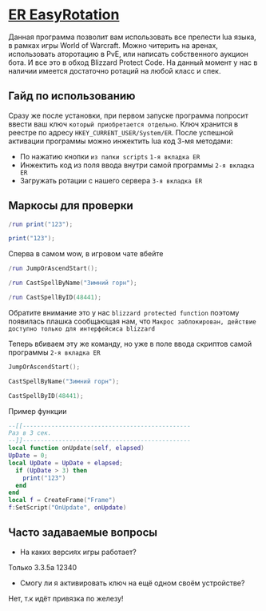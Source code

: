 # [ER EasyRotation](http://easyrotation.pro)
Данная программа позволит вам использовать все прелести lua языка, в рамках игры World of Warcraft. Можно читерить на аренах, использовать аторотацию в PvE, или написать собственного аукцион бота. И все это в обход Blizzard Protect Code.
На данный момент у нас в наличии имеется достаточно ротаций на любой класс и спек.

## Гайд по использованию
Сразу же после установки, при первом запуске программа попросит ввести ваш ключ `который приобретается отдельно`.
Ключ хранится в реестре по адресу `HKEY_CURRENT_USER/System/ER`. После успешной активации программы можно инжектить lua код 3-мя методами:
- По нажатию кнопки `из папки scripts` `1-я вкладка ER`
- Инжектить код из поля ввода внутри самой программы `2-я вкладка ER`
- Загружать ротации с нашего сервера `3-я вкладка ER`

## Маркосы для проверки
```lua
/run print("123");
```
```lua
print("123");
```
Сперва в самом wow, в игровом чате вбейте
```lua
/run JumpOrAscendStart();
```
```lua
/run CastSpellByName("Зимний горн");
```
```lua
/run CastSpellByID(48441);
```
Обратите внимание это у нас `blizzard protected function` поэтому появилась плашка сообщающая нам, что `Макрос заблокирован, действие доступно только для интерфейсиса blizzard`

Теперь вбиваем эту же команду, но уже в поле ввода скриптов самой программы `2-я вкладка ER`
```lua
JumpOrAscendStart();
```
```lua
CastSpellByName("Зимний горн");
```
```lua
CastSpellByID(48441);
```
Пример функции
```lua
--[[-----------------------------------------------
Раз в 3 сек.
--]]-----------------------------------------------
local function onUpdate(self, elapsed)
UpDate = 0;
local UpDate = UpDate + elapsed;
  if (UpDate > 3) then
    print("123")
  end
end
local f = CreateFrame("Frame")
f:SetScript("OnUpdate", onUpdate)
```

## Часто задаваемые вопросы
- На каких версиях игры работает?

Только 3.3.5а 12340

- Смогу ли я активировать ключ на ещё одном своём устройстве?

Нет, т.к идёт привязка по железу!
